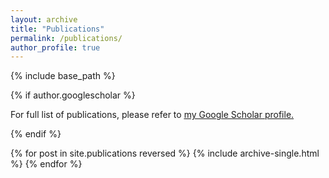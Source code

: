 ```yaml
---
layout: archive
title: "Publications"
permalink: /publications/
author_profile: true
---
```



{% include base_path %}

{% if author.googlescholar %}
  <p>
    For full list of publications, please refer to
    <u>
      <a href="{{author.googlescholar}}">my Google Scholar profile</a>.
    </u>
  </p>
{% endif %}

{% for post in site.publications reversed %}
  {% include archive-single.html %}
{% endfor %}
